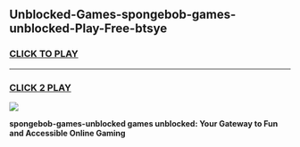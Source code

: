 
## Unblocked-Games-spongebob-games-unblocked-Play-Free-btsye
<h3>
<a href="https://premium76.site?title=spongebob-games-unblocked&ref=10A">CLICK TO PLAY</a></h3>
<hr>

<h3>
<a href="https://premium76.site?title=spongebob-games-unblocked&ref=10A">CLICK 2 PLAY</a>
  
</h3>

<a href="https://premium76.site?title=spongebob-games-unblocked&ref=10A"><img src="https://clearcache.store/games.png"></a>


**spongebob-games-unblocked games unblocked: Your Gateway to Fun and Accessible Online Gaming**
